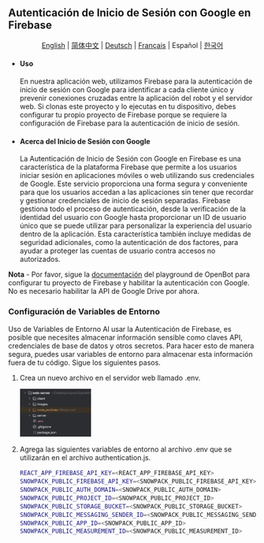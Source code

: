 ## Autenticación de Inicio de Sesión con Google en Firebase

<p align="center">
  <a href="README.md">English</a> |
  <a href="README.zh-CN.md">简体中文</a> |
  <a href="README.de-DE.md">Deutsch</a> |
  <a href="README.fr-FR.md">Français</a> |
  <span>Español</span> |
  <a href="README.ko-KR.md">한국어</a>
</p>

- #### Uso
  En nuestra aplicación web, utilizamos Firebase para la autenticación de inicio de sesión con Google para identificar a cada cliente único y prevenir conexiones cruzadas entre la aplicación del robot y el servidor web. Si clonas este proyecto y lo ejecutas en tu dispositivo, debes configurar tu propio proyecto de Firebase porque se requiere la configuración de Firebase para la autenticación de inicio de sesión.
- #### Acerca del Inicio de Sesión con Google
  La Autenticación de Inicio de Sesión con Google en Firebase es una característica de la plataforma Firebase que permite a los usuarios iniciar sesión en aplicaciones móviles o web utilizando sus credenciales de Google. Este servicio proporciona una forma segura y conveniente para que los usuarios accedan a las aplicaciones sin tener que recordar y gestionar credenciales de inicio de sesión separadas. Firebase gestiona todo el proceso de autenticación, desde la verificación de la identidad del usuario con Google hasta proporcionar un ID de usuario único que se puede utilizar para personalizar la experiencia del usuario dentro de la aplicación. Esta característica también incluye medidas de seguridad adicionales, como la autenticación de dos factores, para ayudar a proteger las cuentas de usuario contra accesos no autorizados.

**Nota** - Por favor, sigue la [documentación](../../../../open-code/src/services/README.es-ES.md) del playground de OpenBot para configurar tu proyecto de Firebase y habilitar la autenticación con Google. No es necesario habilitar la API de Google Drive por ahora.

### Configuración de Variables de Entorno

Uso de Variables de Entorno Al usar la Autenticación de Firebase, es posible que necesites almacenar información sensible como claves API, credenciales de base de datos y otros secretos. Para hacer esto de manera segura, puedes usar variables de entorno para almacenar esta información fuera de tu código. Sigue los siguientes pasos.

1. Crea un nuevo archivo en el servidor web llamado .env.

   <img src="../../images/firebase_web_server_env_variable.png" width="30%"/>

2. Agrega las siguientes variables de entorno al archivo .env que se utilizarán en el archivo authentication.js.
      ```bash
      REACT_APP_FIREBASE_API_KEY=<REACT_APP_FIREBASE_API_KEY>
      SNOWPACK_PUBLIC_FIREBASE_API_KEY=<SNOWPACK_PUBLIC_FIREBASE_API_KEY>
      SNOWPACK_PUBLIC_AUTH_DOMAIN=<SNOWPACK_PUBLIC_AUTH_DOMAIN>
      SNOWPACK_PUBLIC_PROJECT_ID=<SNOWPACK_PUBLIC_PROJECT_ID>
      SNOWPACK_PUBLIC_STORAGE_BUCKET=<SNOWPACK_PUBLIC_STORAGE_BUCKET>
      SNOWPACK_PUBLIC_MESSAGING_SENDER_ID=<SNOWPACK_PUBLIC_MESSAGING_SENDER_ID>
      SNOWPACK_PUBLIC_APP_ID=<SNOWPACK_PUBLIC_APP_ID>
      SNOWPACK_PUBLIC_MEASUREMENT_ID=<SNOWPACK_PUBLIC_MEASUREMENT_ID>
   ```